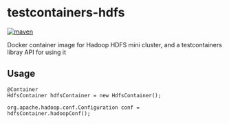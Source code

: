 
# testcontainers-hdfs
[![maven](https://maven-badges.herokuapp.com/maven-central/io.github.omaraloraini/testcontainers-hdfs/badge.svg?gav=true)](https://maven-badges.herokuapp.com/maven-central/io.github.omaraloraini/testcontainers-hdfs)

Docker container image for Hadoop HDFS mini cluster, and a testcontainers libray API for using it

## Usage
```
@Container
HdfsContainer hdfsContainer = new HdfsContainer();

org.apache.hadoop.conf.Configuration conf = hdfsContainer.hadoopConf();
```
